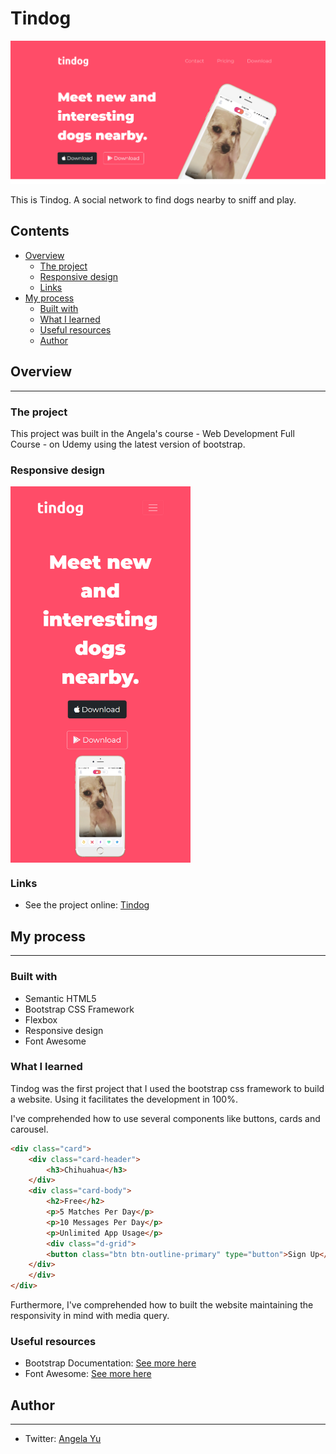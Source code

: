 # Tindog

![](/images/tindog.png)

This is Tindog. A social network to find dogs nearby to sniff and play.

## Contents

- [Overview](#overview)
    - [The project](#the-project)
    - [Responsive design](#responsive-design)
    - [Links](#links)
- [My process](#my-process)
    - [Built with](#built-with)
    - [What I learned](#what-i-learned)
    - [Useful resources](#useful-resources)
    - [Author](#author)

## Overview
<hr>

### The project

This project was built in the Angela's course - Web Development Full Course - on Udemy using the latest version of bootstrap.

### Responsive design

<div style="width: 100%;">
<img src="images/tindog-mobile.png" style="display: flex; align-items: center; justify-content: center; width: 30vw">
</div>

### Links

- See the project online: [Tindog](https://joaovsbraz.github.io/tindog/)

## My process
<hr>

### Built with

- Semantic HTML5
- Bootstrap CSS Framework
- Flexbox
- Responsive design
- Font Awesome

### What I learned

Tindog was the first project that I used the bootstrap css framework to build a website. Using it facilitates the development in 100%.

I've comprehended how to use several components like buttons, cards and carousel.

```html
<div class="card">
    <div class="card-header">
        <h3>Chihuahua</h3>
    </div>
    <div class="card-body">
        <h2>Free</h2>
        <p>5 Matches Per Day</p>
        <p>10 Messages Per Day</p>
        <p>Unlimited App Usage</p>
        <div class="d-grid">
        <button class="btn btn-outline-primary" type="button">Sign Up</button>
    </div>
    </div>
</div>
```

Furthermore, I've comprehended how to built the website maintaining the responsivity in mind with media query.

### Useful resources

- Bootstrap Documentation: [See more here](https://getbootstrap.com/docs/5.1/getting-started/introduction/)
- Font Awesome: [See more here](https://fontawesome.com/)

## Author
<hr>

- Twitter: [Angela Yu](https://twitter.com/yu_angela)